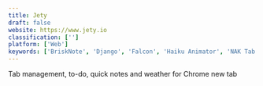 ```yaml
---
title: Jety
draft: false 
website: https://www.jety.io
classification: ['']
platform: ['Web']
keywords: ['BriskNote', 'Django', 'Falcon', 'Haiku Animator', 'NAK Tab Manager', 'NexDock', 'Session Box', 'TabAttack', 'Tabli', 'Tabulator', 'Workona']
---
```

Tab management, to-do, quick notes and weather for Chrome new tab